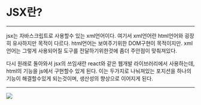 # JSX란?
___
jsx는 자바스크립트로 사용할수 있는 xml언어이다.
여기서 xml언어란 html언어와 굉장히 유사하지만
목적이 다르다. html언어는 보여주기위한 DOM구현이 목적이지만.
xml언어는 그렇게 사용되어질 도구를 전달하기위한것에 좀더 주안점이 맞춰져있다.

다시 원래로 돌아와서 jsx의 쓰임새란 react와 같은 웹개발 라이브러리에서
사용하는데, html의 기능을 js에서 구현할수 있게 된다.
이는 두가지로 나눠져있는 포지션을 하나의 기능이 해결할수있게 되는것이며,
생산성의 향상으로 이어지게 된다.
___
![](https://images.velog.io/images/pp8960/post/8a036275-ddf6-4b3f-85b4-0604b4e8d122/image.png)